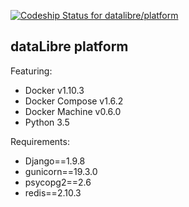 [ ![Codeship Status for datalibre/platform](https://codeship.com/projects/088aac40-3801-0134-d098-460717981076/status?branch=master)](https://codeship.com/projects/165932)

## dataLibre platform

Featuring:

- Docker v1.10.3
- Docker Compose v1.6.2
- Docker Machine v0.6.0
- Python 3.5

Requirements:
- Django==1.9.8
- gunicorn==19.3.0
- psycopg2==2.6
- redis==2.10.3
